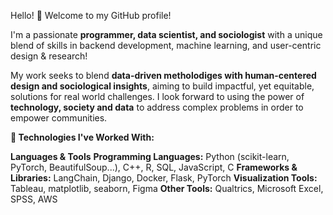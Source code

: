 Hello! 👋  Welcome to my GitHub profile!

I'm a passionate **programmer, data scientist, and sociologist** with a unique blend of skills in backend development, machine learning, and user-centric design & research!

My work seeks to blend **data-driven metholodiges with human-centered design and sociological insights**, aiming to build impactful, yet equitable, solutions for real world challenges. I look forward to using the power of **technology, society and data** to address complex problems in order to empower communities.

**🔧 Technologies I've Worked With:**

**Languages & Tools**
**Programming Languages:** Python (scikit-learn, PyTorch, BeautifulSoup...), C++, R, SQL, JavaScript, C
**Frameworks & Libraries:** LangChain, Django, Docker, Flask, PyTorch
**Visualization Tools:** Tableau, matplotlib, seaborn, Figma
**Other Tools:** Qualtrics, Microsoft Excel, SPSS, AWS
